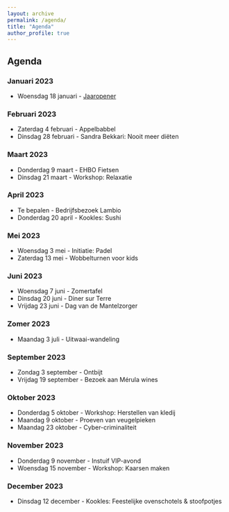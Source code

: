 ```yaml
---
layout: archive
permalink: /agenda/
title: "Agenda"
author_profile: true
---
```


## Agenda

### Januari 2023

- Woensdag 18 januari - [Jaaropener](/assets/media/agenda/2023-01-jaaropener.pdf)

### Februari 2023

- Zaterdag 4 februari - Appelbabbel
- Dinsdag 28 februari - Sandra Bekkari: Nooit meer diëten

### Maart 2023

- Donderdag 9 maart - EHBO Fietsen
- Dinsdag 21 maart - Workshop: Relaxatie

### April 2023

- Te bepalen - Bedrijfsbezoek Lambio
- Donderdag 20 april - Kookles: Sushi

### Mei 2023

- Woensdag 3 mei - Initiatie: Padel
- Zaterdag 13 mei - Wobbelturnen voor kids

### Juni 2023

- Woensdag 7 juni - Zomertafel
- Dinsdag 20 juni - Diner sur Terre
- Vrijdag 23 juni - Dag van de Mantelzorger

### Zomer 2023

- Maandag 3 juli - Uitwaai-wandeling

### September 2023

- Zondag 3 september - Ontbijt
- Vrijdag 19 september - Bezoek aan Mérula wines

### Oktober 2023

- Donderdag 5 oktober - Workshop: Herstellen van kledij
- Maandag 9 oktober - Proeven van veugelpieken
- Maandag 23 oktober - Cyber-criminaliteit

### November 2023

- Donderdag 9 november - Instuif VIP-avond
- Woensdag 15 november - Workshop: Kaarsen maken

### December 2023

- Dinsdag 12 december - Kookles: Feestelijke ovenschotels & stoofpotjes
